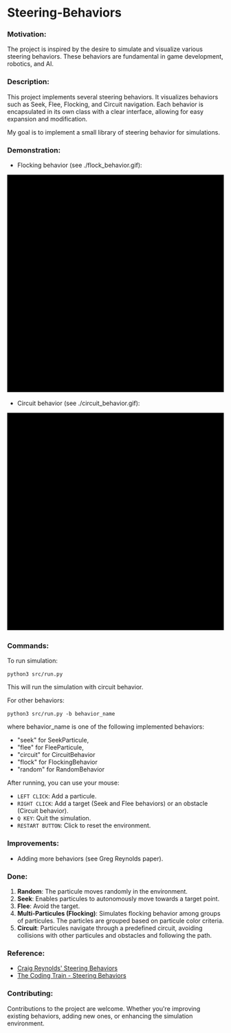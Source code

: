 # Steering-Behaviors

### Motivation:
The project is inspired by the desire to simulate and visualize various steering behaviors. These behaviors are fundamental in game development, robotics, and AI.

### Description:
This project implements several steering behaviors. It visualizes behaviors such as Seek, Flee, Flocking, and Circuit navigation. Each behavior is encapsulated in its own class with a clear interface, allowing for easy expansion and modification.

My goal is to implement a small library of steering behavior for simulations.

### Demonstration:
* Flocking behavior (see ./flock_behavior.gif):

![Flocking Behavior Simulation](./flock_behavior.gif)

* Circuit behavior (see ./circuit_behavior.gif):

![Circuit Behavior Simulation](./circuit_behavior.gif)


### Commands:
To run simulation:
```
python3 src/run.py
```
This will run the simulation with circuit behavior.

For other behaviors:
```
python3 src/run.py -b behavior_name 
```

where behavior_name is one of the following implemented behaviors:
* "seek" for SeekParticule,
* "flee" for FleeParticule,
* "circuit" for CircuitBehavior
* "flock" for FlockingBehavior
* "random" for RandomBehavior

After running, you can use your mouse:
- `LEFT CLICK`: Add a particule.
- `RIGHT CLICK`: Add a target (Seek and Flee behaviors) or an obstacle (Circuit behavior).
- `Q KEY`: Quit the simulation.
- `RESTART BUTTON`: Click to reset the environment.

### Improvements:
- Adding more behaviors (see Greg Reynolds paper).

### Done:
1. **Random**: The particule moves randomly in the environment.
2. **Seek**: Enables particules to autonomously move towards a target point.
3. **Flee**: Avoid the target.
4. **Multi-Particules (Flocking)**: Simulates flocking behavior among groups of particules. The particles are grouped based on particule color criteria.
5. **Circuit**: Particules navigate through a predefined circuit, avoiding collisions with other particules and obstacles and following the path.

### Reference:
- [Craig Reynolds' Steering Behaviors](https://www.red3d.com/cwr/steer/gdc99/)
- [The Coding Train - Steering Behaviors](https://www.youtube.com/watch?v=fWqOdLI944M&ab_channel=TheCodingTrain)

### Contributing:
Contributions to the project are welcome. Whether you're improving existing behaviors, adding new ones, or enhancing the simulation environment.
